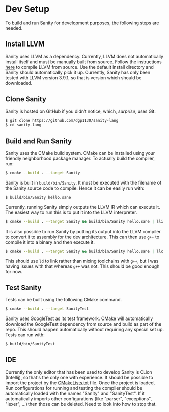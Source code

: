 # Dev Setup

To build and run Sanity for development purposes, the following steps are needed.

## Install LLVM

Sanity uses LLVM as a dependency. Currently, LLVM does not automatically install itself and must be manually built from
source. Follow the instructions [here](https://github.com/abenkhadra/llvm-pass-tutorial) to compile LLVM from source.
Use the default install directory and Sanity should automatically pick it up. Currently, Sanity has only been tested
with LLVM version 3.9.1, so that is version which should be downloaded.

## Clone Sanity

Sanity is hosted on GitHub if you didn't notice, which, *surprise*, uses Git.

```bash
$ git clone https://github.com/dgp1130/sanity-lang
$ cd sanity-lang
```

## Build and Run Sanity

Sanity uses the CMake build system. CMake can be installed using your friendly neighborhood package manager. To actually
build the compiler, run:

```bash
$ cmake --build . --target Sanity
```

Sanity is built in `build/bin/Sanity`. It must be executed with the filename of the Sanity source code to compile. Hence
it can be easily run with:

```bash
$ build/bin/Sanity hello.sane
```

Currently, running Sanity simply outputs the LLVM IR which can execute it. The easiest way to run this is to put it into
the LLVM interpreter.

```bash
$ cmake --build . --target Sanity && build/bin/Sanity hello.sane | lli
```

It is also possible to run Sanity by putting its output into the LLVM compiler to convert it to assembly for the dev
architecture. This can then use `g++` to compile it into a binary and then execute it.

```bash
$ cmake --build . --target Sanity && build/bin/Sanity hello.sane | llc | g++ -x assembler - -o build/bin/hello && build/bin/hello
```

This should use `ld` to link rather than mixing toolchains with `g++`, but I was having issues with that whereas `g++`
was not. This should be good enough for now.

## Test Sanity

Tests can be built using the following CMake command.

```bash
$ cmake --build . --target SanityTest
```

Sanity uses [GoogleTest](https://github.com/google/googletest) as its test framework. CMake will automatically download
the GoogleTest dependency from source and build as part of the repo. This should happen automatically without requiring
any special set up. Tests can run with:

```bash
$ build/bin/SanityTest
```

## IDE

Currently the only editor that has been used to develop Sanity is CLion (Intellij), so that's the only one with
experience. It should be possible to import the project by the
[CMakeLists.txt](https://github.com/dgp1130/sanity-lang/blob/master/CMakeLists.txt) file. Once the project is loaded,
Run configurations for running and testing the compiler should be automatically loaded with the names "Sanity" and
"SanityTest". If it automatically imports other configurations (like "parser", "exceptions", "lexer", ...) then those
can be deleted. Need to look into how to stop that.